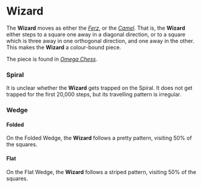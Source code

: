 # Wizard

The **Wizard** moves as either the [*Ferz*](ferz.html), or the 
[*Camel*](camel.html). That is, the **Wizard** either steps to
a square one away in a diagonal direction, or to a square which
is three away in one orthogonal direction, and one away in the other.
This makes the **Wizard** a colour-bound piece.

The piece is found in [*Omega Chess*](#wiki).

### Spiral

It is unclear whether the **Wizard** gets trapped on the Spiral. It does
not get trapped for the first 20,000 steps, but its travelling pattern
is irregular.

### Wedge

#### Folded

On the Folded Wedge, the **Wizard** follows a pretty pattern, visiting 50% 
of the squares.

#### Flat

On the Flat Wedge, the **Wizard** follows a striped pattern, visiting 50%
of the squares.

<div class = 'trapped' data-piece = 'wizard'></div>
<div class = 'boxset'  data-sets  = 'omega_chess'></div>

